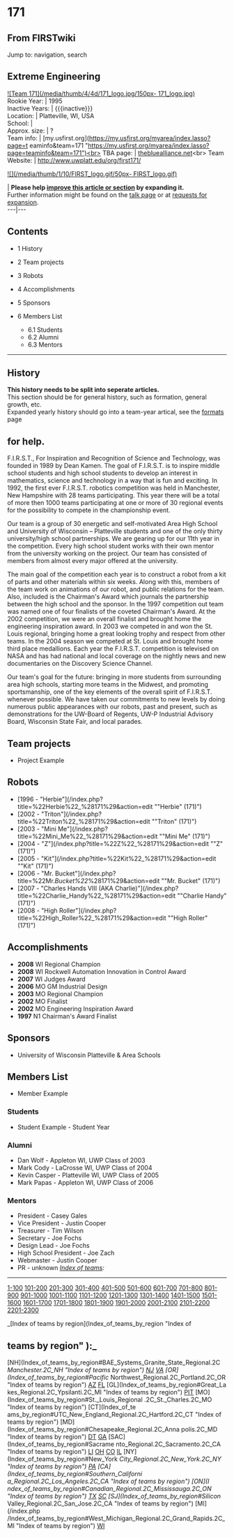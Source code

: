 # 171

## From FIRSTwiki

Jump to: navigation, search

## Extreme Engineering

[![Team 171](/media/thumb/4/4d/171_logo.jpg/150px-
171_logo.jpg)](Image:171_logo.jpg "Team 171")<br>
Rookie Year: | 1995<br>
Inactive Years: | {{{inactive}}}<br>
Location: | Platteville, WI, USA<br>
School: |<br>
Approx. size: | ?<br>
Team info: | [my.usfirst.org](https://my.usfirst.org/myarea/index.lasso?page=t
eaminfo&team=171 "https://my.usfirst.org/myarea/index.lasso?page=teaminfo&team=171")<br>
TBA page: | [thebluealliance.net](http://www.thebluealliance.net/tbatv/team.php?team=171 "http://www.thebluealliance.net/tbatv/team.php?team=171")<br>
Team Website: | <http://www.uwplatt.edu/org/first171/>

[![](/media/thumb/1/10/FIRST_logo.gif/50px-
FIRST_logo.gif)](Image:FIRST_logo.gif)

| **Please help [improve this article or section](http://www.firstwiki.net/index.php?title=171&action=edit "http://www.firstwiki.net/index.php?title=171&action=edit") by expanding it.**<br>
Further information might be found on the [talk page](/index.php?title=Talk:171&action=edit "Talk:171") or at [requests for expansion](FIRSTwiki:Requests_for_expansion "FIRSTwiki:Requests for
expansion").<br>
---|---

## Contents

- 1 History
- 2 Team projects
- 3 Robots
- 4 Accomplishments
- 5 Sponsors
- 6 Members List

  - 6.1 Students
  - 6.2 Alumni
  - 6.3 Mentors

--------------------------------------------------------------------------------

## History

**This history needs to be split into seperate articles.**<br>
This section should be for general history, such as formation, general growth, etc.<br>
Expanded yearly history should go into a team-year artical, see the [formats](FIRSTwiki:Page_formats "FIRSTwiki:Page formats") page

## for help.

F.I.R.S.T., For Inspiration and Recognition of Science and Technology, was founded in 1989 by Dean Kamen. The goal of F.I.R.S.T. is to inspire middle school students and high school students to develop an interest in mathematics, science and technology in a way that is fun and exciting. In 1992, the first ever F.I.R.S.T. robotics competition was held in Manchester, New Hampshire with 28 teams participating. This year there will be a total of more then 1000 teams participating at one or more of 30 regional events for the possibility to compete in the championship event.

Our team is a group of 30 energetic and self-motivated Area High School and University of Wisconsin – Platteville students and one of the only thirty university/high school partnerships. We are gearing up for our 11th year in the competition. Every high school student works with their own mentor from the university working on the project. Our team has consisted of members from almost every major offered at the university.

The main goal of the competition each year is to construct a robot from a kit of parts and other materials within six weeks. Along with this, members of the team work on animations of our robot, and public relations for the team. Also, included is the Chairman's Award which journals the partnership between the high school and the sponsor. In the 1997 competition out team was named one of four finalists of the coveted Chairman's Award. At the 2002 competition, we were an overall finalist and brought home the engineering inspiration award. In 2003 we competed in and won the St. Louis regional, bringing home a great looking trophy and respect from other teams. In the 2004 season we competed at St. Louis and brought home third place medallions. Each year the F.I.R.S.T. competition is televised on NASA and has had national and local coverage on the nightly news and new documentaries on the Discovery Science Channel.

Our team's goal for the future: bringing in more students from surrounding area high schools, starting more teams in the Midwest, and promoting sportsmanship, one of the key elements of the overall spirit of F.I.R.S.T. whenever possible. We have taken our commitments to new levels by doing numerous public appearances with our robots, past and present, such as demonstrations for the UW-Board of Regents, UW-P Industrial Advisory Board, Wisconsin State Fair, and local parades.

## Team projects

- Project Example

## Robots

- [1996 - "Herbie"](/index.php?title=%22Herbie%22_%28171%29&action=edit ""Herbie" \(171\)")
- [2002 - "Triton"](/index.php?title=%22Triton%22_%28171%29&action=edit ""Triton" \(171\)")
- [2003 - "Mini Me"](/index.php?title=%22Mini_Me%22_%28171%29&action=edit ""Mini Me" \(171\)")
- [2004 - "Z"](/index.php?title=%22Z%22_%28171%29&action=edit ""Z" \(171\)")
- [2005 - "Kit"](/index.php?title=%22Kit%22_%28171%29&action=edit ""Kit" \(171\)")
- [2006 - "Mr. Bucket"](/index.php?title=%22Mr._Bucket%22_%28171%29&action=edit ""Mr. Bucket" \(171\)")
- [2007 - "Charles Hands VIII (AKA Charlie)"](/index.php?title=%22Charlie_Handy%22_%28171%29&action=edit ""Charlie Handy" \(171\)")
- [2008 - "High Roller"](/index.php?title=%22High_Roller%22_%28171%29&action=edit ""High Roller" \(171\)")

## Accomplishments

- **2008** WI Regional Champion
- **2008** WI Rockwell Automation Innovation in Control Award
- **2007** WI Judges Award
- **2006** MO GM Industrial Design
- **2003** MO Regional Champion
- **2002** MO Finalist
- **2002** MO Engineering Inspiration Award
- **1997** N1 Chairman's Award Finalist

## Sponsors

- University of Wisconsin Platteville & Area Schools

## Members List

- Member Example

### Students

- Student Example - Student Year

### Alumni

- Dan Wolf - Appleton WI, UWP Class of 2003
- Mark Cody - LaCrosse WI, UWP Class of 2004
- Kevin Casper - Platteville WI, UWP Class of 2005
- Mark Papas - Appleton WI, UWP Class of 2006

### Mentors

- President - Casey Gales
- Vice President - Justin Cooper
- Treasurer - Tim Wilson
- Secretary - Joe Fochs
- Design Lead - Joe Fochs
- High School President - Joe Zach
- Webmaster - Justin Cooper
- PR - unknown _[Index of teams](Index_of_teams "Index of teams"):_

--------------------------------------------------------------------------------

[1-100](Index_of_teams#1-100 "Index of teams") [101-200](Index_of_teams#101-200 "Index of teams") [201-300](Index_of_teams#201-300 "Index of teams") [301-400](Index_of_teams#301-400 "Index of teams") [401-500](Index_of_teams#401-500 "Index of teams") [501-600](Index_of_teams#501-600 "Index of teams") [601-700](Index_of_teams#601-700 "Index of teams") [701-800](Index_of_teams#701-800 "Index of teams") [801-900](Index_of_teams#801-900 "Index of teams") [901-1000](Index_of_teams#901-1000 "Index of teams") [1001-1100](Index_of_teams#1001-1100 "Index of teams") [1101-1200](Index_of_teams#1101-1200 "Index of teams") [1201-1300](Index_of_teams#1201-1300 "Index of teams") [1301-1400](Index_of_teams#1301-1400 "Index of teams") [1401-1500](Index_of_teams#1401-1500 "Index of teams") [1501-1600](Index_of_teams#1501-1600 "Index of teams") [1601-1700](Index_of_teams#1601-1700 "Index of teams") [1701-1800](Index_of_teams#1701-1800 "Index of teams") [1801-1900](Index_of_teams#1801-1900 "Index of teams") [1901-2000](Index_of_teams#1901-2000 "Index of teams") [2001-2100](Index_of_teams#2001-2100 "Index of teams") [2101-2200](Index_of_teams#2101-2200 "Index of teams") [2201-2300](Index_of_teams#2201-2300 "Index of teams")

_[Index of teams by region](Index_of_teams_by_region "Index of

## teams by region" ):_

[NH](Index_of_teams_by_region#BAE_Systems_Granite_State_Regional.2C
_Manchester.2C_NH "Index of teams by region") [NJ](Index_of_teams_by_region#New_Jersey_Regional.2C_Trenton.2C_NJ "Index of teams by region") [VA](Index_of_teams_by_region#NASA.2FVCU_Regional.2C_Richmond.2C_VA "Index of teams by region") [OR](Index_of_teams_by_region#Pacific_
Northwest_Regional.2C_Portland.2C_OR "Index of teams by region") [AZ](Index_of_teams_by_region#Arizona_Regional.2C_Phoenix.2C_AZ "Index of teams by region") [FL](Index_of_teams_by_region#Florida_Regional.2C_Orlando.2C_FL "Index of teams by region") [GL](Index_of_teams_by_region#Great_La
kes_Regional.2C_Ypsilanti.2C_MI "Index of teams by region") [PIT](Index_of_teams_by_region#Pittsburgh_Regional.2C_Pittsburgh.2C_PA "Index of
teams by region") [MO](Index_of_teams_by_region#St._Louis_Regional
.2C_St._Charles.2C_MO "Index of teams by region") [CT](Index_of_te
ams_by_region#UTC_New_England_Regional.2C_Hartford.2C_CT "Index of teams by
region") [MD](Index_of_teams_by_region#Chesapeake_Regional.2C_Anna
polis.2C_MD "Index of teams by region") [DT](Index_of_teams_by_region#Detroit_Regional.2C_Detroit.2C_MI "Index of teams by region") [GA](Index_of_teams_by_region#Peachtree_Regional.2C_Duluth.2C_GA "Index of teams by region") [SAC](Index_of_teams_by_region#Sacrame
nto_Regional.2C_Sacramento.2C_CA "Index of teams by region") [LI](Index_of_teams_by_region#SBPLI_Long_Island_Regional.2C_Brentwood.2C_NY "Index
of teams by region") [OH](Index_of_teams_by_region#Buckeye_Regional.2C_Cleveland.2C_OH "Index of teams by region") [CO](Index_of_teams_by_region#Colorado_Regional.2C_Denver.2C_CO "Index of teams by region") [IL](Index_of_teams_by_region#Midwest_Regional.2C_Evanston.2C_IL "Index of teams by region") [NY](Index_of_teams_by_region#New_York
_City_Regional.2C_New_York.2C_NY "Index of teams by region") [PA](Index_of_teams_by_region#Philadelphia_Regional.2C_Philadelphia.2C_PA "Index of
teams by region") [CA](Index_of_teams_by_region#Southern_Californi
a_Regional.2C_Los_Angeles.2C_CA "Index of teams by region") [ON](I
ndex_of_teams_by_region#Canadian_Regional.2C_Mississauga.2C_ON "Index of teams
by region") [TX](Index_of_teams_by_region#Lone_Star_Regional.2C_Houston.2C_TX "Index of teams by region") [SC](Index_of_teams_by_region#Palmetto_Regional.2C_Columbia.2C_SC "Index of teams by region") [SJ](Index_of_teams_by_region#Silicon_
Valley_Regional.2C_San_Jose.2C_CA "Index of teams by region") [MI](/index.php
/Index_of_teams_by_region#West_Michigan_Regional.2C_Grand_Rapids.2C_MI "Index
of teams by region") [WI](Index_of_teams_by_region#Wisconsin_Regional.2C_Milwaukee.2C_WI "Index of teams by region")

